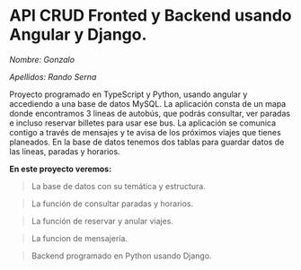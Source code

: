 # API CRUD Fronted y Backend usando Angular y Django.

*Nombre: Gonzalo*

*Apellidos: Rando Serna*


Proyecto programado en TypeScript y Python, usando angular y accediendo a una base de datos MySQL. 
La aplicación consta de un mapa donde encontramos 3 lineas de autobús, que podrás consultar, ver paradas e incluso reservar billetes para usar ese bus. La aplicación se comunica contigo a través de mensajes y te avisa de los próximos viajes que tienes planeados.
En la base de datos tenemos dos tablas para guardar datos de las lineas, paradas y horarios.

**En este proyecto veremos:**
>La base de datos con su temática y estructura.

>La función de consultar paradas y horarios.

>La función de reservar y anular viajes.

>La funcion de mensajería.

>Backend programado en Python usando Django.
